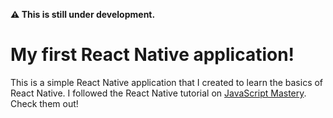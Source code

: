 **⚠ This is still under development.**

# My first React Native application!

This is a simple React Native application that I created to learn the basics of React Native.
I followed the React Native tutorial on [JavaScript Mastery](https://www.youtube.com/@javascriptmastery). Check them out!
